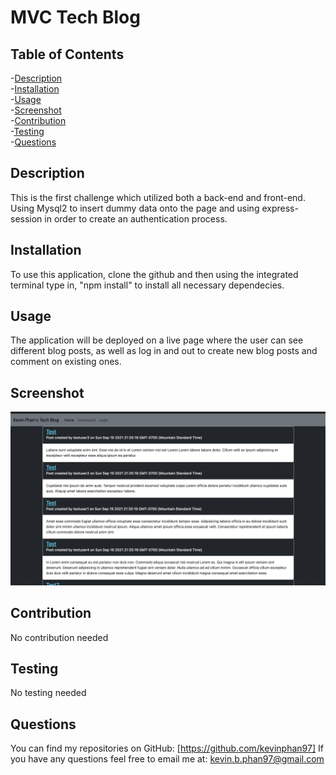 # MVC Tech Blog


  ## Table of Contents
  -[Description](#description)<br/>
  -[Installation](#installation)<br/>
  -[Usage](#usage)<br/>
  -[Screenshot](#screenshot)<br/>
  -[Contribution](#contribution)<br/>
  -[Testing](#testing)<br/>
  -[Questions](#questions)<br/>

  ## Description
  This is the first challenge which utilized both a back-end and front-end. Using Mysql2 to insert dummy data onto the page and using express-session in order to create an authentication process.

  ## Installation
  To use this application, clone the github and then using the integrated terminal type in, "npm install" to install all necessary dependecies.

  ## Usage
  The application will be deployed on a live page where the user can see different blog posts, as well as log in and out to create new blog posts and comment on existing ones.

  ## Screenshot
  ![screenshot](https://github.com/kevinphan97/My-First-TechBlog/blob/main/assets/Screen%20Shot%202021-09-19%20at%2010.43.09%20PM.png)

  ## Contribution
  No contribution needed

  ## Testing
  No testing needed

  ## Questions
  You can find my repositories on GitHub: [https://github.com/kevinphan97]
  If you have any questions feel free to email me at: kevin.b.phan97@gmail.com
